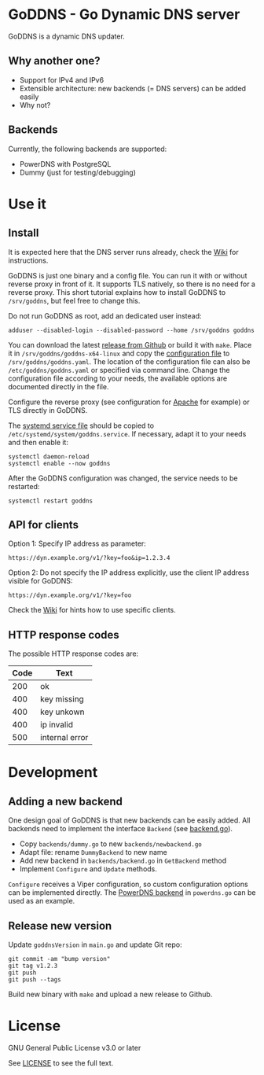 # GoDDNS - Go Dynamic DNS server

GoDDNS is a dynamic DNS updater.

## Why another one?

* Support for IPv4 and IPv6
* Extensible architecture: new backends (= DNS servers) can be added easily
* Why not?

## Backends

Currently, the following backends are supported:

* PowerDNS with PostgreSQL
* Dummy (just for testing/debugging)

# Use it

## Install

It is expected here that the DNS server runs already, check the [Wiki](https://github.com/svenhertle/goddns/wiki) for instructions.

GoDDNS is just one binary and a config file. You can run it with or without reverse proxy in front of it.
It supports TLS natively, so there is no need for a reverse proxy.
This short tutorial explains how to install GoDDNS to `/srv/goddns`, but feel free to change this.

Do not run GoDDNS as root, add an dedicated user instead:

    adduser --disabled-login --disabled-password --home /srv/goddns goddns

You can download the latest [release from Github](https://github.com/svenhertle/goddns/releases) or build it with `make`.
Place it in `/srv/goddns/goddns-x64-linux` and copy the [configuration file](https://github.com/svenhertle/goddns/blob/master/goddns.yaml) to `/srv/goddns/goddns.yaml`.
The location of the configuration file can also be `/etc/goddns/goddns.yaml` or specified via command line.
Change the configuration file according to your needs, the available options are documented directly in the file.

Configure the reverse proxy (see configuration for [Apache](https://github.com/svenhertle/goddns/blob/master/install/apache.conf) for example) or TLS directly in GoDDNS.

The [systemd service file](https://github.com/svenhertle/goddns/blob/master/install/goddns.service) should be copied to `/etc/systemd/system/goddns.service`.
If necessary, adapt it to your needs and then enable it:

    systemctl daemon-reload
    systemctl enable --now goddns

After the GoDDNS configuration was changed, the service needs to be restarted:

    systemctl restart goddns

## API for clients

Option 1: Specify IP address as parameter:

    https://dyn.example.org/v1/?key=foo&ip=1.2.3.4

Option 2: Do not specify the IP address explicitly, use the client IP address visible for GoDDNS:

    https://dyn.example.org/v1/?key=foo

Check the [Wiki](https://github.com/svenhertle/goddns/wiki) for hints how to use specific clients.

## HTTP response codes

The possible HTTP response codes are:

| Code     | Text                |
|----------|---------------------|
| 200      | ok                  |
| 400      | key missing         |
| 400      | key unkown          |
| 400      | ip invalid          |
| 500      | internal error      |

# Development

## Adding a new backend

One design goal of GoDDNS is that new backends can be easily added.
All backends need to implement the interface `Backend` (see [backend.go](`https://github.com/svenhertle/goddns/blob/master/backends/backend.go`)).

* Copy `backends/dummy.go` to new `backends/newbackend.go`
* Adapt file: rename `DummyBackend` to new name
* Add new backend in `backends/backend.go` in `GetBackend` method
* Implement `Configure` and `Update` methods.

`Configure` receives a Viper configuration, so custom configuration options can be implemented directly.
The [PowerDNS backend](https://github.com/svenhertle/goddns/blob/master/backends/powerdns.go) in `powerdns.go` can be used as an example.

## Release new version

Update `goddnsVersion` in `main.go` and update Git repo:

    git commit -am "bump version"
    git tag v1.2.3
    git push
    git push --tags

Build new binary with `make` and upload a new release to Github.

# License

GNU General Public License v3.0 or later

See [LICENSE](https://github.com/svenhertle/goddns/blob/master/LICENSE) to see the full text.